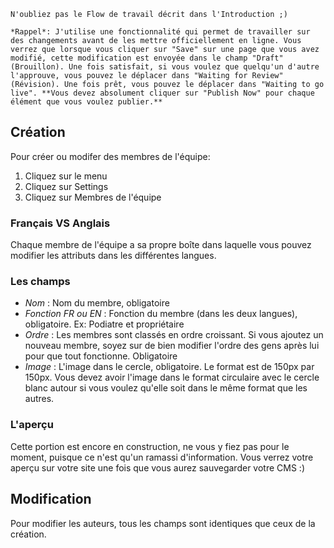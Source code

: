 ```hint|directive
N'oubliez pas le Flow de travail décrit dans l'Introduction ;)

*Rappel*: J'utilise une fonctionnalité qui permet de travailler sur des changements avant de les mettre officiellement en ligne. Vous verrez que lorsque vous cliquer sur "Save" sur une page que vous avez modifié, cette modification est envoyée dans le champ "Draft" (Brouillon). Une fois satisfait, si vous voulez que quelqu'un d'autre l'approuve, vous pouvez le déplacer dans "Waiting for Review" (Révision). Une fois prêt, vous pouvez le déplacer dans "Waiting to go live". **Vous devez absolument cliquer sur "Publish Now" pour chaque élément que vous voulez publier.**
```

## Création

Pour créer ou modifer des membres de l'équipe:

1. Cliquez sur le menu
2. Cliquez sur Settings
3. Cliquez sur Membres de l'équipe

### Français VS Anglais

Chaque membre de l'équipe a sa propre boîte dans laquelle vous pouvez modifier les attributs dans les différentes langues.

### Les champs

- *Nom* : Nom du membre, obligatoire
- *Fonction FR ou EN* : Fonction du membre (dans les deux langues), obligatoire. Ex: Podiatre et propriétaire
- *Ordre* : Les membres sont classés en ordre croissant. Si vous ajoutez un nouveau membre, soyez sur de bien modifier l'ordre des gens après lui pour que tout fonctionne. Obligatoire
- *Image* : L'image dans le cercle, obligatoire. Le format est de 150px par 150px. Vous devez avoir l'image dans le format circulaire avec le cercle blanc autour si vous voulez qu'elle soit dans le même format que les autres.

### L'aperçu

Cette portion est encore en construction, ne vous y fiez pas pour le moment, puisque ce n'est qu'un ramassi d'information. Vous verrez votre aperçu sur votre site une fois que vous aurez sauvegarder votre CMS :)

## Modification

Pour modifier les auteurs, tous les champs sont identiques que ceux de la création. 